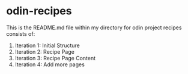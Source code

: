 # odin-recipes

This is the README.md file within my directory for odin project recipes
consists of:
1. Iteration 1: Initial Structure
2. Iteration 2: Recipe Page
3. Iteration 3: Recipe Page Content
4. Iteration 4: Add more pages
